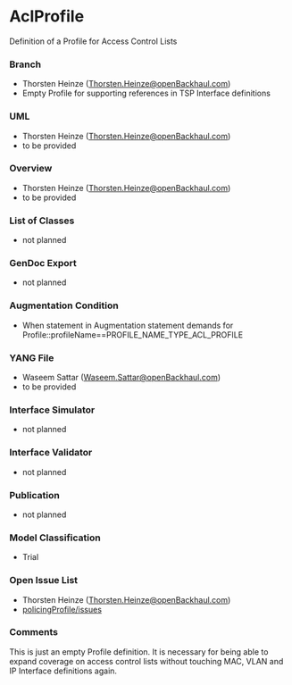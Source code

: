 # AclProfile
Definition of a Profile for Access Control Lists

### Branch
- Thorsten Heinze (Thorsten.Heinze@openBackhaul.com)
- Empty Profile for supporting references in TSP Interface definitions

### UML
- Thorsten Heinze (Thorsten.Heinze@openBackhaul.com)
- to be provided

### Overview 
- Thorsten Heinze (Thorsten.Heinze@openBackhaul.com)
- to be provided

### List of Classes
- not planned 

### GenDoc Export
- not planned 

### Augmentation Condition
- When statement in Augmentation statement demands for Profile::profileName==PROFILE_NAME_TYPE_ACL_PROFILE

### YANG File
- Waseem Sattar (Waseem.Sattar@openBackhaul.com)
- to be provided

### Interface Simulator
- not planned 

### Interface Validator
- not planned

### Publication
- not planned

### Model Classification
- Trial

### Open Issue List
- Thorsten Heinze (Thorsten.Heinze@openBackhaul.com)
- [policingProfile/issues](../../issues)

### Comments
This is just an empty Profile definition.
It is necessary for being able to expand coverage on access control lists without touching MAC, VLAN and IP Interface definitions again.

